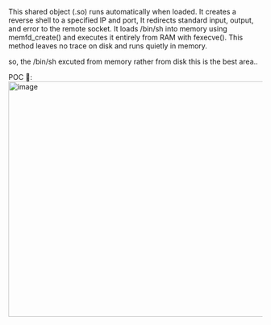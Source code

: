 This shared object (.so) runs automatically when loaded. It creates a reverse shell to a specified IP and port, 
It redirects standard input, output, and error to the remote socket. It loads /bin/sh into memory using memfd_create() and executes it entirely from RAM with fexecve(). This method leaves no trace on disk and runs quietly in memory. 


so, the /bin/sh excuted from memory rather from disk this is the best area..


POC 📸:
<img width="1716" height="467" alt="image" src="https://github.com/user-attachments/assets/ff4efbea-3c6f-4db0-99d8-ce8725e13436" />



